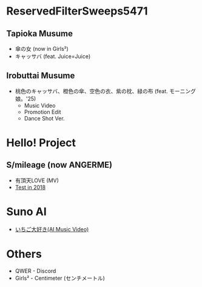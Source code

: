 # ReservedFilterSweeps5471
## Tapioka Musume
* 傘の女 (now in Girls²)
* キャッサバ (feat. Juice=Juice)
## Irobuttai Musume
* 桃色のキャッサバ、橙色の傘、空色の衣、紫の枕、緑の布 (feat. モーニング娘。'25)
  * Music Video
  * Promotion Edit
  * Dance Shot Ver.
# Hello! Project
## S/mileage (now ANGERME)
* 有頂天LOVE (MV)
* [Test in 2018](http://em.21dtv.com/songs/60163684.mkv)
# Suno AI
* [いちご大好き(AI Music Video)](https://www.youtube.com/watch?v=6QrJNHNd4DA)
# Others
* QWER - Discord
* Girls² - Centimeter (センチメートル)
